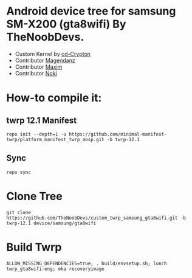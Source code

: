 # Android device tree for samsung SM-X200 (gta8wifi) By TheNoobDevs.

- Custom Kernel by [cd-Crypton](https://github.com/cd-Crypton)
- Contributor [Magendanz](https://github.com/Magendanz)
- Contributor [Maxim](https://github.com/maxim-root)
- Contributor [Noki](https://github.com/nokidevz)

# How-to compile it:

## twrp 12.1 Manifest
    repo init --depth=1 -u https://github.com/minimal-manifest-twrp/platform_manifest_twrp_aosp.git -b twrp-12.1
## Sync
    repo sync
# Clone Tree
    git clone https://github.com/TheNoobDevs/custom_twrp_samsung_gta8wifi.git -b twrp-12.1 device/samsung/gta8wifi
# Build Twrp
    ALLOW_MISSING_DEPENDENCIES=true; . build/envsetup.sh; lunch twrp_gta8wifi-eng; mka recoveryimage
